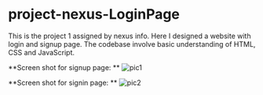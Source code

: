 # project-nexus-LoginPage
This is the project 1 assigned by nexus info. Here I designed a website with login and signup page. The codebase involve basic understanding of HTML, CSS and JavaScript.


**Screen shot for signup page: **
![pic1](https://github.com/priyanshuk7/project-nexus-LoginPage/assets/114640971/94aec6a1-5860-4146-91b9-37f4ac776c53)



**Screen shot for signin page: **
![pic2](https://github.com/priyanshuk7/project-nexus-LoginPage/assets/114640971/69b491dc-9309-4f32-8546-1e7fe9118528)

